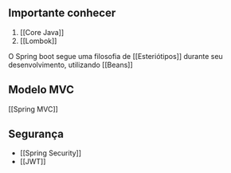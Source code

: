 ## Importante conhecer

1. [[Core Java]]
2. [[Lombok]]

O Spring boot segue uma filosofia de [[Esteriótipos]] durante seu desenvolvimento, utilizando [[Beans]]

## Modelo MVC
[[Spring MVC]]

## Segurança

- [[Spring Security]]
- [[JWT]]